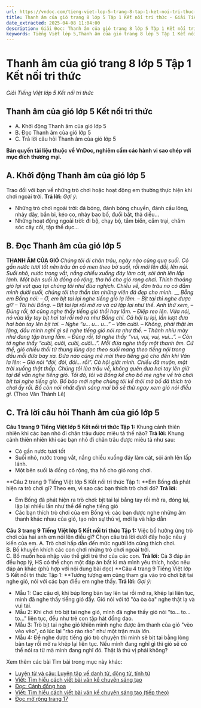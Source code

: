 ```yaml
---
url: https://vndoc.com/tieng-viet-lop-5-trang-8-tap-1-ket-noi-tri-thuc-319496
title: Thanh âm của gió trang 8 lớp 5 Tập 1 Kết nối tri thức - Giải Tiếng Việt lớp 5 Kết nối tri thức - VnDoc.com
date_extracted: 2025-04-08 11:04:00
description: Giải Đọc: Thanh âm của gió trang 8 lớp 5 Tập 1 Kết nối tri thức gồm các phần hướng dẫn giải chi tiết, đầy đủ nhất chỉ có trên VnDoc. Mời các bạn tham khảo.
keywords: Tiếng Việt lớp 5,Thanh âm của gió trang 8 lớp 5 Tập 1 Kết nối tri thức,Tiếng Việt lớp 5 trang 8 Tập 1 Kết nối tri thức,Thanh âm của gió lớp 5 Kết nối tri thức,Tiếng Việt lớp 5 Tập 1 trang 8 Kết nối tri thức,Trả lời câu hỏi Thanh âm của gió,Đọc Thanh âm của gió lớp 5,Thanh âm của gió lớp 5 trang 8,Tiếng Việt lớp 5 Kết nối tri thức,Tiếng Việt lớp 5 Tập 1,sgk Tiếng Việt lớp 5
---
```


# Thanh âm của gió trang 8 lớp 5 Tập 1 Kết nối tri thức
 _Giải Tiếng Việt lớp 5 Kết nối tri thức_
## **Thanh âm của gió lớp 5 Kết nối tri thức**
  * A. Khởi động Thanh âm của gió lớp 5
  * B. Đọc Thanh âm của gió lớp 5
  * C. Trả lời câu hỏi Thanh âm của gió lớp 5

**Bản quyền tài liệu thuộc về VnDoc, nghiêm cấm các hành vi sao chép với mục đích thương mại.**
## **A. Khởi động Thanh âm của gió lớp 5**
Trao đổi với bạn về những trò chơi hoặc hoạt động em thường thực hiện khi chơi ngoài trời.
**Trả lời:**
_Gợi ý:_
  * Những trò chơi ngoài trời: đá bóng, đánh bóng chuyền, đánh cầu lông, nhảy dây, bắn bi, kéo co, nhảy bao bố, đuổi bắt, thả diều...
  * Những hoạt động ngoài trời: đi bộ, chạy bộ, tắm biển, cắm trại, chăm sóc cây cối, tập thể dục...

## **B. Đọc Thanh âm của gió lớp 5**
**THANH ÂM CỦA GIÓ**
 _Chúng tôi đi chăn trâu, ngày nào cũng qua suối. Cỏ gần nước tươi tốt nên trâu ăn cỏ men theo bờ suối, rồi mới lên đồi, lên núi. Suối nhỏ, nước trong vắt, nắng chiều xuống đáy làm cát, sỏi ánh lên lấp lánh. Một bên suối là đồng cỏ rộng, tha hồ cho gió rong chơi. Thỉnh thoảng gió lại vút qua tại chúng tôi như đùa nghịch._
_Chiều về, đàn trâu no cỏ đằm mình dưới suối, chúng tôi tha thẩn tìm những viên đá đẹp cho mình._
__
_Bỗng em Bống nói:_
_– Ơ, em bịt tai lại nghe tiếng gió lạ lắm._
_– Bịt tai thì nghe được gì? – Tôi hỏi Bống._
_– Bịt tai lại rồi mở ra và cứ lặp lại như thế. Anh thử xem,_
_– Đúng rồi, tớ cũng nghe thấy tiếng gió thổi hay lắm. – Điệp reo lên. Vừa nói, nó vừa lấy tay bịt hai tai rồi mở ra như Bống chỉ. Cả hội tụ lại, lần lượt đưa hai bàn tay lên bịt tai._
_– Nghe “u... u... u...” – Văn cười._
_– Không, phải thật im lặng, đầu mình nghĩ gì sẽ nghe tiếng gió nói ra như thế. – Thành nhíu mày như đang tập trung lắm._
_– Đúng rồi, tớ nghe thấy “vui, vui, vui, vui...”._
_– Còn tớ nghe thấy “cười, cười, cười, cười...”._
_Mỗi đứa nghe thấy một thanh âm. Cứ thể, gió chiều thổi từ thung lũng dọc theo suối mang theo tiếng nói trong đầu mỗi đứa bay xa. Đứa nào cũng mê mải theo tiếng gió cho đến khi Văn la lên:_
_– Gió nói “đói, đói, đói... rồi”._
_Cả hội giật mình. Chiều đã muộn, mặt trời xuống thật thấp. Chúng tôi lùa trâu về, không quên đưa hai tay lên giữ tại để vẫn nghe tiếng gió._
_Tối đó, tôi và Bống kể cho bố mẹ nghe về trò chơi bịt tai nghe tiếng gió. Bố bảo mới nghe chúng tôi kể thôi mà bố đã thích trò chơi ấy rồi. Bố còn nói nhất định sáng mai bố sẽ thử ngay xem gió nói điều gì._
\(Theo Văn Thành Lê\)
## **C. Trả lời câu hỏi Thanh âm của gió lớp 5**
**Câu 1 trang 9 Tiếng Việt lớp 5 Kết nối tri thức Tập 1:** Khung cảnh thiên nhiên khi các bạn nhỏ đi chăn trâu được miêu tả thế nào?
**Trả lời:**
Khung cảnh thiên nhiên khi các bạn nhỏ đi chăn trâu được miêu tả như sau:
  * Cỏ gần nước tươi tốt
  * Suối nhỏ, nước trong vắt, nắng chiều xuống đáy làm cát, sỏi ánh lên lấp lánh.
  * Một bên suối là đồng cỏ rộng, tha hồ cho gió rong chơi.

**Câu 2 trang 9 Tiếng Việt lớp 5 Kết nối tri thức Tập 1: **Em Bống đã phát hiện ra trò chơi gì? Theo em, vì sao các bạn thích trò chơi đó?
**Trả lời:**
  * Em Bống đã phát hiện ra trò chơi: bịt tai lại bằng tay rồi mở ra, đóng lại, lặp lại nhiều lần như thế để nghe tiếng gió
  * Các bạn thích trò chơi của em Bống vì: các bạn được nghe những âm thanh khác nhau của gió, tạo nên sự thú vị, mới lạ và hấp dẫn

**Câu 3 trang 9 Tiếng Việt lớp 5 Kết nối tri thức Tập 1:** Việc bố hưởng ứng trò chơi của hai anh em nói lên điều gì? Chọn câu trả lời dưới đây hoặc nêu ý kiến của em.
A. Trò chơi hấp dẫn đến mức người lớn cũng thích chơi.  
B. Bố khuyến khích các con chơi những trò chơi ngoài trời.  
C. Bố muốn hoà nhập vào thế giới trẻ thơ của các con.
**Trả lời:**
Cả 3 đáp án đều hợp lý, HS có thể chọn một đáp án bất kì mà mình yêu thích, hoặc nêu đáp án khác \(phù hợp với nội dung bài đọc\)
**Câu 4 trang 9 Tiếng Việt lớp 5 Kết nối tri thức Tập 1: **Tưởng tượng em cũng tham gia vào trò chơi bịt tai nghe gió, nói với các bạn điều em nghe thấy.
**Trả lời:**
_Gợi ý:_
  * Mẫu 1: Các cậu ơi, khi búp lòng bàn tay lên tai rồi mở ra, khép lại liên tục, mình đã nghe thấy tiếng gió đấy. Gió nói với tớ "òa òa òa" nghe thật lạ và vui tai.
  * Mẫu 2: Khi chơi trò bịt tai nghe gió, mình đã nghe thấy gió nói "to... to... to..." liên tục, đều như trẻ con tập hát đồng dao.
  * Mẫu 3: Trò bịt tai nghe gió khiên mình nghe được âm thanh của gió "vèo vèo vèo", có lúc lại "rào rào rào" như một trận mưa lớn.
  * Mẫu 4: Để nghe được tiếng gió trò chuyện thì mình sẽ bịt tai bằng lòng bàn tay rồi mở ra khép lại liên tục. Nếu mình đang nghĩ gì thì gió sẽ có thể nói ra từ mà mình đang nghĩ đó. Thật là thú vị phải không?

Xem thêm các bài Tìm bài trong mục này khác:
  * [Luyện từ và câu: Luyện tập về danh từ, động từ, tính từ](</tieng-viet-lop-5-trang-10-tap-1-ket-noi-tri-thuc-319500>)
  * [Viết: Tìm hiểu cách viết bài văn kể chuyện sáng tạo](</tieng-viet-lop-5-trang-11-tap-1-ket-noi-tri-thuc-319503>)
  * [Đọc: Cánh đồng hoa](</tieng-viet-lop-5-trang-13-tap-1-ket-noi-tri-thuc-319560>)
  * [Viết: Tìm hiểu cách viết bài văn kể chuyện sáng tạo \(tiếp theo\)](</tieng-viet-lop-5-trang-15-tap-1-ket-noi-tri-thuc-319563>)
  * [Đọc mở rộng trang 17](</tieng-viet-lop-5-trang-17-tap-1-ket-noi-tri-thuc-319564>)

